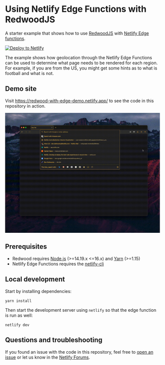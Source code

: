# Using Netlify Edge Functions with RedwoodJS

A starter example that shows how to use [RedwoodJS](https://redwoodjs.com/) with [Netlify Edge functions](https://docs.netlify.com/netlify-labs/experimental-features/edge-functions/).

[![Deploy to Netlify](https://www.netlify.com/img/deploy/button.svg)](https://app.netlify.com/start/deploy?repository=https://github.com/ericapisani/sample-redwoodjs-with-edge-netlify)

The example shows how geolocation through the Netlify Edge Functions can be used to determine what page needs to be rendered for each region. For example, if you are from the US, you might get some hints as to what is football and what is not.

## Demo site

Visit https://redwood-with-edge-demo.netlify.app/ to see the code in this repository in action.

![Example of a result from a RedwoodJS-powered application on Netlify Edge Functions](media/us_football.gif)

## Prerequisites

- Redwood requires [Node.js](https://nodejs.org/en/) (>=14.19.x <=16.x) and [Yarn](https://yarnpkg.com/) (>=1.15)
- Netlify Edge Functions requires the [netlify-cli](https://www.npmjs.com/package/netlify-cli)

## Local development

Start by installing dependencies:

```
yarn install
```

Then start the development server using `netlify` so that the edge function is run as well:

```
netlify dev
```

## Questions and troubleshooting

If you found an issue with the code in this repository, feel free to [open an issue](https://github.com/ericapisani/sample-redwoodjs-with-edge-netlify/issues) or let us know in the [Netlify Forums](https://answers.netlify.com/).